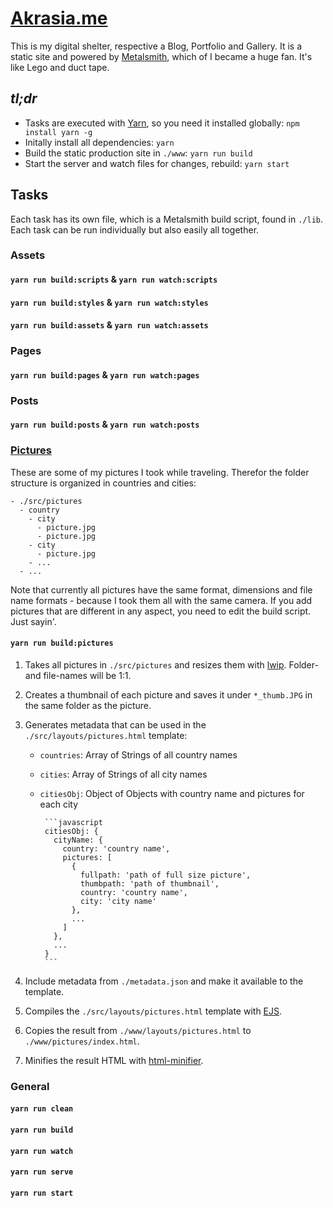 # [Akrasia.me](http://akrasia.me)

This is my digital shelter, respective a Blog, Portfolio and Gallery. It is a
static site and powered by [Metalsmith](http://www.metalsmith.io/), which of I
became a huge fan. It's like Lego and duct tape.

## *tl;dr*

* Tasks are executed with [Yarn](https://yarnpkg.com/), so you need it installed
  globally: `npm install yarn -g`
* Initally install all dependencies: `yarn`
* Build the static production site in `./www`: `yarn run build`
* Start the server and watch files for changes, rebuild: `yarn start`

## Tasks

Each task has its own file, which is a Metalsmith build script, found in
`./lib`. Each task can be run individually but also easily all together.

### Assets

#### `yarn run build:scripts` & `yarn run watch:scripts` 

#### `yarn run build:styles` & `yarn run watch:styles` 

#### `yarn run build:assets` & `yarn run watch:assets`

### Pages

#### `yarn run build:pages` & `yarn run watch:pages`

### Posts

#### `yarn run build:posts` & `yarn run watch:posts`

### [Pictures](./lib/pictures.js)

These are some of my pictures I took while traveling. Therefor the folder
structure is organized in countries and cities:

    - ./src/pictures
      - country
        - city
          - picture.jpg
          - picture.jpg
        - city
          - picture.jpg
        - ...
      - ...

Note that currently all pictures have the same format, dimensions and file name
formats - because I took them all with the same camera. If you add pictures that
are different in any aspect, you need to edit the build script. Just sayin'.

#### `yarn run build:pictures`

1. Takes all pictures in `./src/pictures` and resizes them with 
   [lwip](https://github.com/EyalAr/lwip). Folder- and file-names will be 1:1.

2. Creates a thumbnail of each picture and saves it under `*_thumb.JPG` in the
   same folder as the picture.

3. Generates metadata that can be used in the `./src/layouts/pictures.html`
   template:

   * `countries`: Array of Strings of all country names
   * `cities`: Array of Strings of all city names
   * `citiesObj`: Object of Objects with country name and pictures for each city

          ```javascript
          citiesObj: {
            cityName: {
              country: 'country name',
              pictures: [
                {
                  fullpath: 'path of full size picture',
                  thumbpath: 'path of thumbnail',
                  country: 'country name',
                  city: 'city name'
                },
                ...
              ]
            },
            ...
          }
          ```

4. Include metadata from `./metadata.json` and make it available to the
   template.
  
5. Compiles the `./src/layouts/pictures.html` template with
   [EJS](http://ejs.co/).

6. Copies the result from `./www/layouts/pictures.html` to
   `./www/pictures/index.html`.

7. Minifies the result HTML with
   [html-minifier](https://github.com/kangax/html-minifier).

### General

#### `yarn run clean`

#### `yarn run build`

#### `yarn run watch`

#### `yarn run serve`

#### `yarn run start`
